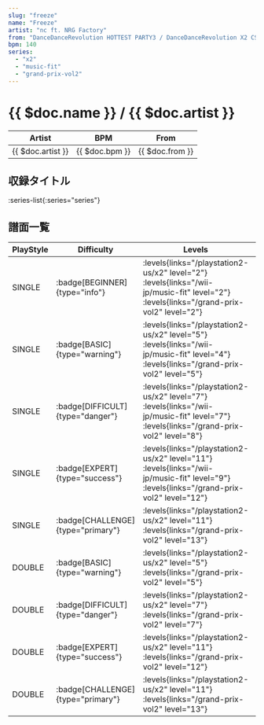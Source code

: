 ```yaml
---
slug: "freeze"
name: "Freeze"
artist: "nc ft. NRG Factory"
from: "DanceDanceRevolution HOTTEST PARTY3 / DanceDanceRevolution X2 CS"
bpm: 140
series:
  - "x2"
  - "music-fit"
  - "grand-prix-vol2"
---
```


# {{ $doc.name }} / {{ $doc.artist }}

|Artist|BPM|From|
|------|---|----|
|{{ $doc.artist }}|{{ $doc.bpm }}|{{ $doc.from }}|

## 収録タイトル

:series-list{:series="series"}

## 譜面一覧

|PlayStyle|Difficulty|Levels|Notes|Movie|
|---------|----------|------|-----|-----|
|SINGLE| :badge[BEGINNER]{type="info"}| :levels{links="/playstation2-us/x2" level="2"} :levels{links="/wii-jp/music-fit" level="2"} :levels{links="/grand-prix-vol2" level="2"}|62/20||
|SINGLE| :badge[BASIC]{type="warning"}| :levels{links="/playstation2-us/x2" level="5"} :levels{links="/wii-jp/music-fit" level="4"} :levels{links="/grand-prix-vol2" level="5"}|121/54||
|SINGLE| :badge[DIFFICULT]{type="danger"}| :levels{links="/playstation2-us/x2" level="7"} :levels{links="/wii-jp/music-fit" level="7"} :levels{links="/grand-prix-vol2" level="8"}|194/42||
|SINGLE| :badge[EXPERT]{type="success"}| :levels{links="/playstation2-us/x2" level="11"} :levels{links="/wii-jp/music-fit" level="9"} :levels{links="/grand-prix-vol2" level="12"}|290/54||
|SINGLE| :badge[CHALLENGE]{type="primary"}| :levels{links="/playstation2-us/x2" level="11"} :levels{links="/grand-prix-vol2" level="13"}|268/54(23)||
|DOUBLE| :badge[BASIC]{type="warning"}| :levels{links="/playstation2-us/x2" level="5"} :levels{links="/grand-prix-vol2" level="5"}|112/39||
|DOUBLE| :badge[DIFFICULT]{type="danger"}| :levels{links="/playstation2-us/x2" level="7"} :levels{links="/grand-prix-vol2" level="7"}|188/49||
|DOUBLE| :badge[EXPERT]{type="success"}| :levels{links="/playstation2-us/x2" level="11"} :levels{links="/grand-prix-vol2" level="12"}|295/41||
|DOUBLE| :badge[CHALLENGE]{type="primary"}| :levels{links="/playstation2-us/x2" level="11"} :levels{links="/grand-prix-vol2" level="13"}|272/41(23)||
